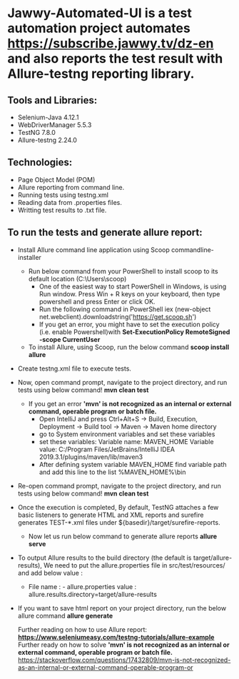 # Jawwy-Automated-UI is a test automation project automates https://subscribe.jawwy.tv/dz-en and also reports the test result with Allure-testng reporting library.

## Tools and Libraries:
* Selenium-Java 4.12.1
* WebDriverManager 5.5.3
* TestNG 7.8.0
* Allure-testng 2.24.0

## Technologies:
* Page Object Model (POM)
* Allure reporting from command line.
* Running tests using testng.xml
* Reading data from .properties files.
* Writting test results to .txt file.

## To run the tests and generate allure report:
* Install Allure command line application using Scoop commandline-installer
   * Run below command from your PowerShell to install scoop to its default location (C:\Users\\scoop)
     * One of the easiest way to start PowerShell in Windows, is using Run window. Press Win + R keys on your keyboard, then type powershell and press Enter or click OK.
     * Run the following command in PowerShell iex (new-object net.webclient).downloadstring('https://get.scoop.sh')
     * If you get an error, you might have to set the execution policy (i.e. enable Powershell)with **Set-ExecutionPolicy RemoteSigned -scope CurrentUser**
   * To install Allure, using Scoop, run the below command **scoop install allure**
* Create testng.xml file to execute tests.
*  Now, open command prompt, navigate to the project directory, and run tests using below command! **mvn clean test**
   * If you get an error **'mvn' is not recognized as an internal or external command, operable program or batch file.**
      * Open IntelliJ and press Ctrl+Alt+S -> Build, Execution, Deployment -> Build tool -> Maven -> Maven home directory
      * go to System environment variables and set these variables
      * set these variables:
          Variable name: MAVEN_HOME
          Variable value: C:/Program Files/JetBrains/IntelliJ IDEA 2019.3.1/plugins/maven/lib/maven3
      * After defining system variable MAVEN_HOME find variable path and add this line to the list
         %MAVEN_HOME%\bin
* Re-open command prompt, navigate to the project directory, and run tests using below command! **mvn clean test**
* Once the execution is completed, By default, TestNG attaches a few basic listeners to generate HTML and XML reports and surefire generates TEST-*.xml files under ${basedir}/target/surefire-reports.
  * Now let us run below command to generate allure reports **allure serve**
* To output Allure results to the build directory (the default is target/allure-results), We need to put the allure.properties file in src/test/resources/ and add below value :
   * File name : - allure.properties
     value : allure.results.directory=target/allure-results
* If you want to save html report on your project directory, run the below allure command **allure generate**

  Further reading on how to use Allure report: **https://www.seleniumeasy.com/testng-tutorials/allure-example**
  Further ready on how to solve **'mvn' is not recognized as an internal or external command, operable program or batch file.**
   https://stackoverflow.com/questions/17432809/mvn-is-not-recognized-as-an-internal-or-external-command-operable-program-or
